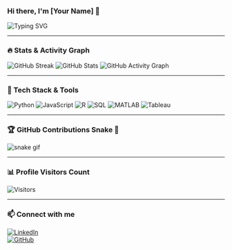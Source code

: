 ### Hi there, I'm [Your Name] 👋

![Typing SVG](https://readme-typing-svg.herokuapp.com/?lines=Actuary+%7C+Data+Scientist+%7C+Financial+Risk+Analyst&color=F7DF1E&center=true&width=600)

---

### 🔥 Stats & Activity Graph  
![GitHub Streak](https://streak-stats.demolab.com/?user=wajoel&theme=highcontrast)
![GitHub Stats](https://github-readme-stats.vercel.app/api?username=wajoel&show_icons=true&theme=radical)
![GitHub Activity Graph](https://github-readme-activity-graph.vercel.app/graph?username=wajoel&theme=react)

---

### 🚀 Tech Stack & Tools  
![Python](https://img.shields.io/badge/Python-3776AB?style=for-the-badge&logo=python&logoColor=white)
![JavaScript](https://img.shields.io/badge/JavaScript-F7DF1E?style=for-the-badge&logo=javascript&logoColor=black)
![R](https://img.shields.io/badge/R-276DC3?style=for-the-badge&logo=r&logoColor=white)
![SQL](https://img.shields.io/badge/SQL-CC2927?style=for-the-badge&logo=microsoft-sql-server&logoColor=white)
![MATLAB](https://img.shields.io/badge/MATLAB-0076A8?style=for-the-badge&logo=mathworks&logoColor=white)
![Tableau](https://img.shields.io/badge/Tableau-E97627?style=for-the-badge&logo=tableau&logoColor=white)

---

### 🏆 GitHub Contributions Snake 🐍
![snake gif](https://github.com/wajoel/wajoel/blob/output/github-contribution-grid-snake.svg)

---

### 📊 Profile Visitors Count  
![Visitors](https://komarev.com/ghpvc/?username=wajoel&color=blue)

---

### 📫 Connect with me  
[![LinkedIn](https://img.shields.io/badge/LinkedIn-0077B5?style=for-the-badge&logo=linkedin&logoColor=white)](https://www.linkedin.com/in/yourlinkedin/)  
[![GitHub](https://img.shields.io/badge/GitHub-181717?style=for-the-badge&logo=github&logoColor=white)](https://github.com/wajoel/)
